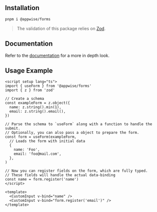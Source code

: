 
## Installation


```bash
pnpm i @appwise/forms
```

> The validation of this package relies on [Zod](https://zod.dev/).

## Documentation

Refer to the [documentation](https://wouterlms.github.io/forms/) for a more in depth look.
## Usage Example

```vue
<script setup lang="ts">
import { useForm } from '@appwise/forms'
import { z } from 'zod'

// Create a schema
const exampleForm = z.object({
  name: z.string().min(1),
  email: z.string().email(),
})

// Parse the schema to `useForm` along with a function to handle the submit.
// Optionally, you can also pass a object to prepare the form.
const form = useForm(exampleForm,
  // Loads the form with initial data
  {
    name: 'Foo',
    email: 'foo@mail.com',
  },
)

// Now you can register fields on the form, which are fully typed.
// These fields will handle the actual data-binding
const name = form.register('name')
</script>

<template>
  <CustomInput v-bind="name" />
  <CustomInput v-bind="form.register('email')" />
</template>
```

